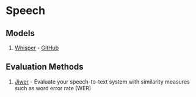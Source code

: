 # Speech

## Models

1. [Whisper](https://openai.com/research/whisper) - [GitHub](https://github.com/openai/whisper)

## Evaluation Methods

1. [Jiwer](https://github.com/jitsi/jiwer) - Evaluate your speech-to-text system with similarity measures such as word error rate (WER)
